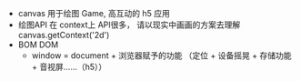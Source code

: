 - canvas 用于绘图 Game, 高互动的 h5 应用
- 绘图API 在 context上 API很多， 请以现实中画画的方案去理解 canvas.getContext('2d')
- BOM   DOM 
    - window = document + 浏览器赋予的功能 （定位 + 设备摇晃 + 存储功能 + 音视屏……（h5））